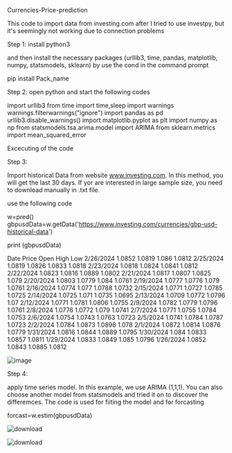 Currencies-Price-prediction

This code to import data from investing.com after I tried to use investpy, but it's seemingly not working due to connection problems

Step 1: install 
python3

and then install the necessary packages  (urllib3, time, pandas, matplotlib, numpy, statsmodels, sklearn)
by use the cond in the command prompt

pip install Pack_name

Step 2: open python and start the following codes

import urllib3
from time import time,sleep
import warnings
warnings.filterwarnings("ignore")
import pandas as pd
urllib3.disable_warnings()
import matplotlib.pyplot as plt
import numpy as np
from statsmodels.tsa.arima.model import ARIMA
from sklearn.metrics import mean_squared_error


Excecuting of the code

Step 3:

Import historical Data from website www.investing.com. In this method, you will get the last 30 days. If yor are interested in large sample size, you need to download manually in .txt file.


use the following code

w=pred()
gbpusdData=w.getData('https://www.investing.com/currencies/gbp-usd-historical-data')


print (gbpusdData)


Date	     Price	 Open  	High  	Low
2/26/2024	1.0852	1.0819	1.086	1.0812
2/25/2024	1.0819	1.0826	1.0833	1.0818
2/23/2024	1.0818	1.0824	1.0841	1.0812
2/22/2024	1.0823	1.0816	1.0889	1.0802
2/21/2024	1.0817	1.0807	1.0825	1.079
2/20/2024	1.0803	1.0779	1.084	1.0761
2/19/2024	1.0777	1.0776	1.079	1.0761
2/16/2024	1.0774	1.077	1.0788	1.0732
2/15/2024	1.0771	1.0727	1.0785	1.0725
2/14/2024	1.0725	1.071	1.0735	1.0695
2/13/2024	1.0709	1.0772	1.0796	1.07
2/12/2024	1.0771	1.0781	1.0806	1.0755
2/9/2024	1.0782	1.0779	1.0796	1.0761
2/8/2024	1.0776	1.0772	1.079	1.0741
2/7/2024	1.0771	1.0755	1.0784	1.0753
2/6/2024	1.0754	1.0743	1.0763	1.0723
2/5/2024	1.0741	1.0784	1.0787	1.0723
2/2/2024	1.0784	1.0873	1.0898	1.078
2/1/2024	1.0872	1.0814	1.0876	1.0779
1/31/2024	1.0816	1.0844	1.0889	1.0795
1/30/2024	1.084	1.0833	1.0857	1.0811
1/29/2024	1.0833	1.0849	1.085	1.0796
1/26/2024	1.0852	1.0843	1.0885	1.0812






![image](https://github.com/Fadhaa/Currencies-Price-prediction/assets/18240431/33b273b3-7690-4d8e-aa2a-1185e30a63d6)























Step 4: 

apply time series model. In this example, we use ARIMA (1,1,1). You can also choose another model from statsmodels and tried it on to discover the differemces. The code is used for fiiting the model and for forcasting


forcast=w.estim(gbpusdData)












![download](https://github.com/Fadhaa/Currencies-Price-prediction/assets/18240431/ad421aec-caea-4ccb-8e38-ce6b32484709)












![download](https://github.com/Fadhaa/Currencies-Price-prediction/assets/18240431/abe7f429-b52c-4db2-ac4a-3b78bc6f6138)
